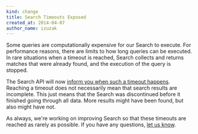 ```yaml
---
kind: change
title: Search Timeouts Exposed
created_at: 2014-04-07
author_name: izuzak
---
```


Some queries are computationally expensive for our Search to execute. For performance reasons, there are limits to how long queries can be executed. In rare situations when a timeout is reached, Search collects and returns matches that were already found, and the execution of the query is stopped.

The Search API will now [inform you when such a timeout happens](/v3/search/#timeouts-and-incomplete-results). Reaching a timeout does not necessarily mean that search results are incomplete. This just means that the Search was discontinued before it finished going through all data. More results might have been found, but also might have not.

As always, we're working on improving Search so that these timeouts are reached as rarely as possible. If you have any questions, [let us know](https://github.com/contact?form%5Bsubject%5D=APIv3).
